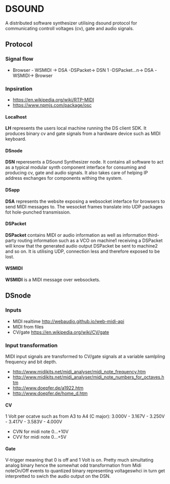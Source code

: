 # DSOUND 

A distributed software synthesizer utilising dsound protocol for communicating controll voltages (cv), gate and audio signals.


## Protocol

### Signal flow
- Browser - WSMIDI -> DSA -DSPacket-> DSN 1 -DSPacket...n-> DSA -WSMIDI-> Browser

### Inpsiration
- https://en.wikipedia.org/wiki/RTP-MIDI
- https://www.npmjs.com/package/osc

#### Localhost
**LH** represents the users local machine running the DS client SDK. It produces binary cv and gate signals from a hardware device such as MIDI keyboard.  

#### DSnode
**DSN** reperesents a DSound Synthesizer node. It contains all software to act as a typical modular synth component interface for consuming and producing cv, gate and audio signals. It also takes care of helping IP address exchanges for components withing the system.  

#### DSapp
**DSA** represents the website exposing a websocket interface for browsers to send MIDI messages to. The wesocket frames translate into UDP packages fot hole-punched transmission.  

#### DSPacket
**DSPacket** contains MIDI or audio information as well as information third-party routing information such as a VCO on machine1 receiving a DSPacket will know that the generated audio output DSPacket be sent to machine2 and so on. It is utilising UDP, connection less and therefore exposed to be lost.  

#### WSMIDI
**WSMIDI** is a MIDI message over websockets.  

## DSnode

### Inputs
- MIDI realtime http://webaudio.github.io/web-midi-api  
- MIDI from files  
- CV/gate https://en.wikipedia.org/wiki/CV/gate 

### Input transformation
MIDI input signals are transformed to CV/gate signals at a variable samlpling frequency and bit depth.
- http://www.midikits.net/midi_analyser/midi_note_frequency.htm  
- http://www.midikits.net/midi_analyser/midi_note_numbers_for_octaves.htm  
- http://www.doepfer.de/a1922.htm  
- http://www.doepfer.de/home_d.htm  

#### CV
1 Volt per ocatve such as from A3 to A4 (C major): 3.000V - 3.167V - 3.250V - 3.417V - 3.583V - 4.000V
- CVN for midi note 0...+10V
- CVV for midi note 0...+5V

#### Gate
V-trigger meaning that 0 is off and 1 Volt is on. Pretty much simultating analog binary hence the somewhat odd transformation from Midi noteOn/Off events to quantized binary representing voltageswhci in turn get interpretted to swich the audio output on the DSN.     


 
